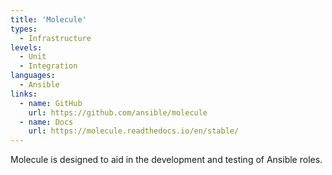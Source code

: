```yaml
---
title: 'Molecule'
types:
  - Infrastructure
levels:
  - Unit
  - Integration
languages:
  - Ansible
links:
  - name: GitHub
    url: https://github.com/ansible/molecule
  - name: Docs
    url: https://molecule.readthedocs.io/en/stable/
---
```


Molecule is designed to aid in the development and testing of Ansible roles.